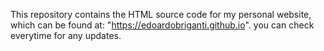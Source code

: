 This repository contains the HTML source code for my personal website, which can be found at: "https://edoardobriganti.github.io".
you can check everytime for any updates.
